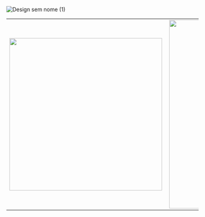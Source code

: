 ![Design sem nome (1)](https://user-images.githubusercontent.com/50178378/97747486-ce318580-1aca-11eb-87f4-57cea6387094.png)

<center>
<table>
    <tr>
        <td><img width="400px" align="left" src="https://github-readme-stats.vercel.app/api/top-langs/?username=jessc1&hide=html&layout=compact&theme=buefy" /></td>
        <td><img width="495px" align="left" src="https://github-readme-stats.vercel.app/api?username=jessc1&theme=buefy"/></td>
    </tr>   
</table>
</center>  
